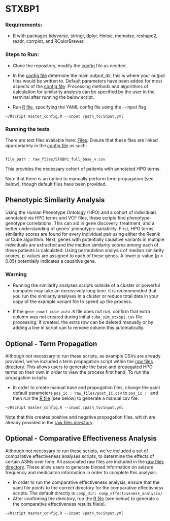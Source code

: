 # STXBP1

### Requirements:
* [R](https://www.r-project.org/) with packages tidyverse, stringr, dplyr, Hmisc, memoise, reshape2, readr, corrplot, and RColorBrewer.

### Steps to Run:
* Clone the repository, modify the [config](https://github.com/helbig-lab/STXBP1/blob/master/input.yml) file as needed.

* In the [config file](https://github.com/helbig-lab/SCN2A/blob/master/input.yml) determine the main output_dir, this is where your output files would be written to.  Default parameters have been added for most aspects of the [config file](https://github.com/helbig-lab/STXBP1/blob/master/input.yml). Processing methods and algorithms of calculation for similarity analysis can be specified by the user in the terminal after running the below script. 

* Run [R file](https://github.com/helbig-lab/STXBP1/blob/master/master_config.R), specifying the YAML config file using the --input flag.

```
~/Rscript master_config.R --input /path_to/input.yml
```

### Running the tests
There are test files available here: [Files](https://github.com/helbig-lab/STXBP1/tree/master/raw_files). Ensure that these files are linked appropriately in the [config file](https://github.com/helbig-lab/STXBP1/blob/master/input.yml) as such:

```

file_path : raw_files/STXBP1_full_base_v.csv

```

This provides the necessary cohort of patients with annotated HPO terms.

Note that there is an option to manually perform term propagation (see below), though default files have been provided.

## Phenotypic Similarity Analysis
Using the Human Phenotype Ontology (HPO) and a cohort of individuals annotated via HPO terms and VCF files, these scripts find phenotype-genotype correlations. This can aid in gene discovery, treatment, and a better understanding of genes' phenotypic variability. First, HPO terms' similarity scores are found for every individual pair using either the Resnik or Cube algorithm. Next, genes with potentially causitive variants in multiple individuals are extracted and the median similarity scores among each of these patients is calculated. Using permutation analysis of median similarity scores, p-values are assigned to each of these genes. A lower p-value (p < 0.05) potentially indicates a causitive gene.

### Warning
* Running the similarity analyses scripts outside of a cluster or powerful computer may take an excessively long time.  It is recommended that you run the similarity analyses in a cluster or reduce total data in your copy of the example variant file to speed up the process.

* If the ```gene_count_cube_auto.R``` file does not run, confirm that extra column was not created during initial ```cube_sim_stxbp1.csv``` file processing.  If created, the extra row can be deleted manually or by adding a line in script can to remove column this automatically.



## Optional - Term Propagation
Although not necessary to run these scripts, as example CSVs are already provided, we've included a term propagation script within the [raw files directory](https://github.com/helbig-lab/STXBP1/tree/master/raw_files). This allows users to generate the base and propagated HPO terms on their own in order to view the process first hand. To run the propagation scripts:

* In order to create manual base and propogation files, change the yaml default parameters ``` pos_ic : raw_files/post_IC.csv ``` to ``` pos_ic :  ``` and then run the [R file](https://github.com/helbig-lab/STXBP1/blob/master/master_config.R) (see below) to generate a manual csv file.

```
~/Rscript master_config.R --input /path_to/input.yml
```

Note that this creates positive and negative propagation files, which are already provided in the [raw files directory](https://github.com/helbig-lab/STXBP1/tree/master/raw_files).

## Optional - Comparative Effectiveness Analysis
Although not necessary to run these scripts, we've included a set of comparative effectiveness analyses scripts, to determine the effects of certain ASMs over time. All associated raw files are included in the [raw files directory](https://github.com/helbig-lab/STXBP1/tree/master/raw_files). These allow users to generate binned information on seizure frequency and medicaiton information in order to complete this analysis:

* In order to run the comparative effectiveness analysis, ensure that the yaml file points to the correct directory for the comparative effectivness scripts. The default directly is ``` comp_dir: comp_effectiveness_analysis/ ``` 
* After confirming the directory, run the [R file](https://github.com/helbig-lab/STXBP1/blob/master/master_config.R) (see below) to generate a the comparative effectiveness results file(s).

```
~/Rscript master_config.R --input /path_to/input.yml
```

